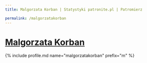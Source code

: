 ```yaml
---
title: Malgorzata Korban | Statystyki patronite.pl | Patromierz

permalink: /malgorzatakorban
---
```


# [Malgorzata Korban](https://patronite.pl/malgorzatakorban)

{% include profile.md name="malgorzatakorban" prefix="m" %}
